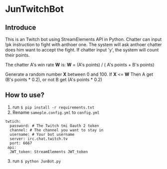 # JunTwitchBot

## Introduce
This is an Twitch bot using StreamElements API in Python.
Chatter can input !pk instruction to fight with anthoer one.
The system will ask anthoer chatter does him want to accept the fight.
If chatter input 'y', the system will count their points.

The chatter A's win rate **W** is:
**W** = (A's points) / ( A's points + B's points)

Generate a random number **X** between 0 and 100.
If **X** <= **W** Then A get (B's points * 0.2), or not B get (A's points * 0.2)

## How to use?
1. run ``$ pip install -r requirements.txt``
2. Rename ``sameple.config.yml`` to ``config.yml``
```
twtich:
  password: # The Twitch tmi Oauth 2 token
  channel: # The channel you want to stay in
  username: # Your bot username
  server: irc.chat.twitch.tv
  port: 6667
 api:
  JWT_token: StreamElements JWT_token
```
3. run ``$ python JunBot.py``
